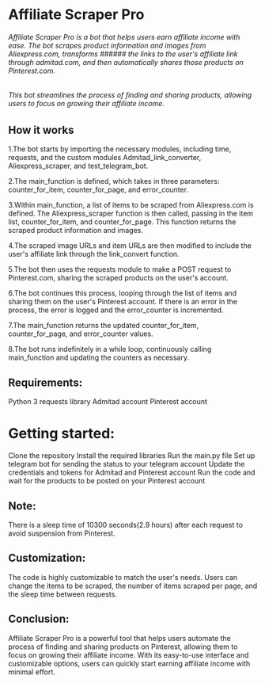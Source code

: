 # Affiliate Scraper Pro

###### Affiliate Scraper Pro is a bot that helps users earn affiliate income with ease. The bot scrapes product information and images from Aliexpress.com, transforms ###### the links to the user's affiliate link through admitad.com, and then automatically shares those products on Pinterest.com.

###### This bot streamlines the process of finding and sharing products, allowing users to focus on growing their affiliate income.

## How it works
1.The bot starts by importing the necessary modules, including time, requests, and the custom modules Admitad_link_converter, Aliexpress_scraper, and test_telegram_bot.

2.The main_function is defined, which takes in three parameters: counter_for_item, counter_for_page, and error_counter.

3.Within main_function, a list of items to be scraped from Aliexpress.com is defined. The Aliexpress_scraper function is then called, passing in the item list, counter_for_item, and counter_for_page. This function returns the scraped product information and images.

4.The scraped image URLs and item URLs are then modified to include the user's affiliate link through the link_convert function.

5.The bot then uses the requests module to make a POST request to Pinterest.com, sharing the scraped products on the user's account.

6.The bot continues this process, looping through the list of items and sharing them on the user's Pinterest account. If there is an error in the process, the error is logged and the error_counter is incremented.

7.The main_function returns the updated counter_for_item, counter_for_page, and error_counter values.

8.The bot runs indefinitely in a while loop, continuously calling main_function and updating the counters as necessary.

## Requirements:
Python 3
requests library
Admitad account
Pinterest account
# Getting started:
Clone the repository
Install the required libraries
Run the main.py file
Set up telegram bot for sending the status to your telegram account
Update the credentials and tokens for Admitad and Pinterest account
Run the code and wait for the products to be posted on your Pinterest account
## Note:
There is a sleep time of 10300 seconds(2.9 hours) after each request to avoid suspension from Pinterest.
## Customization:
The code is highly customizable to match the user's needs. Users can change the items to be scraped, the number of items scraped per page, and the sleep time between requests.

## Conclusion:
Affiliate Scraper Pro is a powerful tool that helps users automate the process of finding and sharing products on Pinterest, allowing them to focus on growing their affiliate income. With its easy-to-use interface and customizable options, users can quickly start earning affiliate income with minimal effort.

